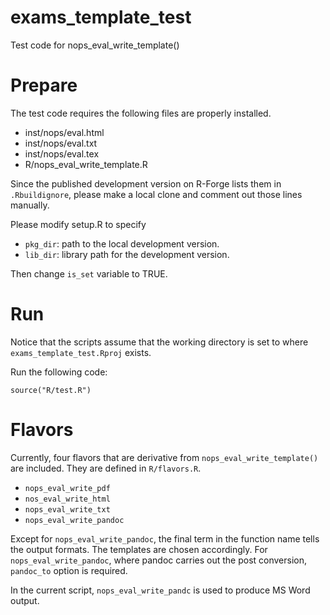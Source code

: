 # exams_template_test
Test code for nops_eval_write_template()

# Prepare

The test code requires the following files are properly installed.
- inst/nops/eval.html
- inst/nops/eval.txt
- inst/nops/eval.tex
- R/nops_eval_write_template.R

Since the published development version on R-Forge lists them in `.Rbuildignore`, please make a local clone and comment out those lines manually. 

Please modify setup.R to specify
- `pkg_dir`: path to the local development version.
- `lib_dir`: library path for the development version.

Then change `is_set` variable to TRUE.


# Run 

Notice that the scripts assume that the working directory is set to where `exams_template_test.Rproj` exists.

Run the following code:

```
source("R/test.R")
```

# Flavors 

Currently, four flavors that are derivative from `nops_eval_write_template()` are included. They are defined in `R/flavors.R`. 

- `nops_eval_write_pdf`
- `nos_eval_write_html`
- `nops_eval_write_txt`
- `nops_eval_write_pandoc`

Except for `nops_eval_write_pandoc`, the final term in the function name tells the output formats. The templates are chosen accordingly. For `nops_eval_write_pandoc`, where pandoc carries out the post conversion, `pandoc_to` option is required. 

In the current script, `nops_eval_write_pandc` is used to produce MS Word output.
